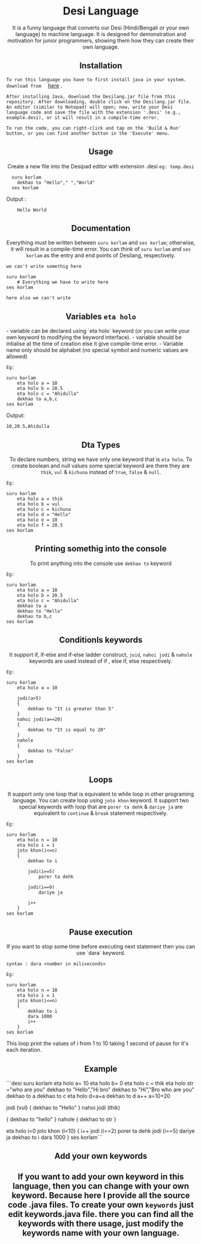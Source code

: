 
<h1 align="center">Desi Language</h1>

<p align="center">
It is a funny language that converts our Desi (Hindi/Bengali or your own language) to machine language. It is designed for demonstration and motivation for junior programmers, showing them how they can create their own language.
</p>

<h2 align="center">Installation</h2>

`
To run this language you have to first install java in your system. download from  
`
[here](https://www.oracle.com/in/java/technologies/downloads/) .

`After installing Java, download the Desilang.jar file from this repository. After downloading, double click on the Desilang.jar file. An editor (similar to Notepad) will open; now, write your Desi language code and save the file with the extension '.desi' (e.g., example.desi), or it will result in a compile-time error.`

`To run the code, you can right-click and tap on the 'Build & Run' button, or you can find another button in the 'Execute' menu.`

<h2 align="center">Usage</h2>
<p align="center">
Create a new file into the Desipad editor with extension .desi 
<code>eg: temp.desi</code> </p>

```desi
  suru korlam
    dekhao to "Hello"," ","World"
  ses korlam
```
Output : 
```desi
    Hello World
```
<h2 align="center">Documentation</h2>

<p align="center">Everything must be written between <code>suru korlam</code> and <code>ses korlam</code>; otherwise, it will result in a compile-time error. You can think of <code>suru korlam</code> and <code>ses korlam</code> as the entry and end points of Desilang, respectively.</p>

```desi
we can't write somethig here

suru korlam
    # Everything we have to write here
ses korlam

here also we can't write
```

<h2 align="center">Variables <code>eta holo</code></h2>
- variable can be declared using `eta holo` keyword (or you can write your own keyword to modifying the keyword interface).
- variable should be intialise at the time of creation else it give compile-time error.
- Variable name only should be alphabet (no special symbol and numeric values are allowed)


`Eg:`
```desi
suru korlam
    eta holo a = 10
    eta holo b = 20.5
    eta holo c = "Ahidulla"
    dekhao to a,b,c
ses korlam
```

Output:
```desi
10,20.5,Ahidulla
```

<h2 align="center">Dta Types</h2>

<p align="center">To declare numbers, string we have only one keyword that is <code>eta holo</code>. To create boolean and null values some special keyword are there they are <code>thik</code>, <code>vul</code> & <code>kichuna</code> instead of <code>true</code>, <code>false</code> & <code>null</code>.</p>

`Eg:`

```desi
suru korlam
    eta holo a = thik
    eta holo b = vul
    eta holo c = kichuna
    eta holo d = "Hello"
    eta holo e = 10
    eta holo f = 20.5
ses korlam
```

<h2 align = "center">Printing somethig into the console</h2>

<p align="center">To print anything into the console use <code>dekhao to</code> keyword</p>

`Eg:`

```desi
suru korlam
    eta holo a = 10
    eta holo b = 20.5
    eta holo c = "Ahidulla"
    dekhao to a
    dekhao to "Hello"
    dekhao to b,c
ses korlam
```

<h2 align="center">Conditionls keywords</h2>

<p align="center">It support if, if-else and if-else ladder construct, <code>joid</code>, <code>nahoi jodi</code> & <code>nahole</code> keywords are used instead of if , else if, else respectively.</p>

`Eg:`

```desi
suru korlam
    eta holo a = 10
    
    jodi(a>5)
    {
        dekhao to "It is greater than 5"
    }
    nahoi jodi(a==20)
    {
        dekhao to "It is equal to 20"
    }
    nahole
    {
        dekhao to "False"
    }
ses korlam
```

<h2 align="center">Loops</h2>

<p align="center">It support only one loop that is equivalent to while loop in other programing language. You can create loop using <code>joto khon</code> keyword.
It support two special keywords with loop that are <code>porer ta dehk</code> & <code>dariye ja</code> are equivalent to <code>continue</code> & <code>break</code> statement respectively.</p>

`Eg:`
```desi
suru korlam
    eta holo n = 10
    eta holo i = 1
    joto khon(i<=n)
    {
        dekhao to i

        jodi(i==5)
            porer ta dehk
        
        jodi(i==9)
            dariye ja

        i++
    }
ses korlam
```

<h2 align="center">Pause execution</h2>

<p align="center">If you want to stop some time before executing next statement then you can use `dara` keyword.</p>

```
syntax : dara <number in miliseconds>
```

`Eg:`

```desi
suru korlam
    eta holo n = 10
    eta holo i = 1
    joto khon(i<=n)
    {
        dekhao to i
        dara 1000
        i++
    }
ses korlam
```
This loop print the values of i from 1 to 10  taking 1 second of pause for it's each iteration.

<h2 align="center">Example</h2>
```desi
suru korlam
eta holo a= 10
eta holo b= 0
eta holo c = thik
eta holo str ="who are you"
dekhao to "Hello","Hi bro"
dekhao to "Hi","Bro who are you"
dekhao to a
dekhao to c
eta holo d=a+a
dekhao to d
a++
a=10+20

jodi (vul)
{
	dekhao to "Hello"
}
nahoi jodi (thik)

{
	dekhao to "hello"
}
nahole
{
	dekhao to str
}

eta holo i=0
joto khon (i<10)
{
	i++
	jodi (i==2)
	porer ta dehk
jodi (i==5)
dariye ja
dekhao to i
dara 1000
}
ses korlam```

<h2 align="center">Add your own keywords <h2>
<p align="center">If you want to add your own keyword in this language, then you can change with your own keyword. Because here I provide all the source code .java files. 
To create your own <code>keywords</code> just edit keywords.java file.
there you can find all the keywords with there usage, just modify the keywords name with your own language.
</p>
